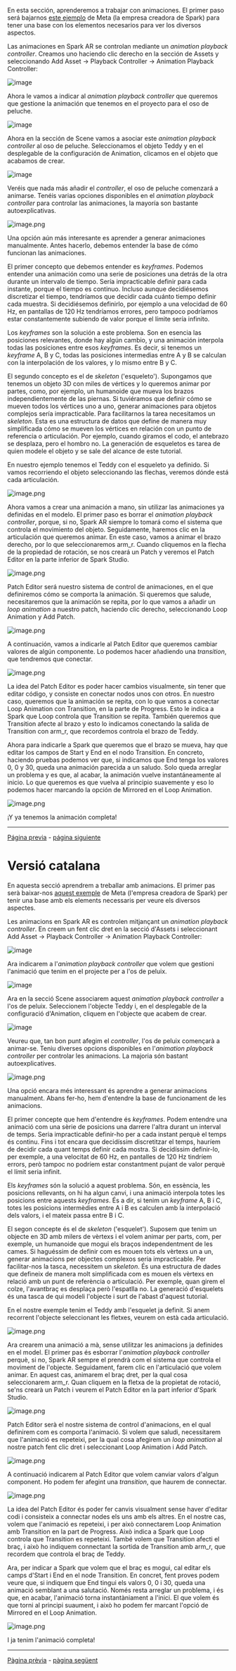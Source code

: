 En esta sección, aprenderemos a trabajar con animaciones. El primer paso será bajarnos [este ejemplo](https://sparkar.facebook.com/ar-studio/learn/tutorials/3d-objects-animation) de Meta (la empresa creadora de Spark) para tener una base con los elementos necesarios para ver los diversos aspectos.

Las animaciones en Spark AR se controlan mediante un _animation playback controller_. Creamos uno haciendo clic derecho en la sección de Assets y seleccionando Add Asset -\> Playback Controller -\> Animation Playback Controller: 

![image](uploads/184f005fc66e4969e5922e8bce190462/image.png)

Ahora le vamos a indicar al _animation playback controller_ que queremos que gestione la animación que tenemos en el proyecto para el oso de peluche.

![image](uploads/0f61b22d5bf2f7110d977f1a9b5b2dc2/image.png)

Ahora en la sección de Scene vamos a asociar este _animation playback controller_ al oso de peluche. Seleccionamos el objeto Teddy y en el desplegable de la configuración de Animation, clicamos en el objeto que acabamos de crear. 

![image](uploads/fbec6bb9245acb36d3d159ef378ebc24/image.png)

Veréis que nada más añadir el _controller_, el oso de peluche comenzará a animarse. Tenéis varias opciones disponibles en el  _animation playback controller_ para controlar las animaciones, la mayoría son bastante autoexplicativas.

![image.png](uploads/fd3bcb6cf6d5d022975c2f647245900e/image.png)

Una opción aún más interesante es aprender a generar animaciones manualmente. Antes hacerlo, debemos entender la base de cómo funcionan las animaciones.

El primer concepto que debemos entender es _keyframes_. Podemos entender una animación como una serie de posiciones una detrás de la otra durante un intervalo de tiempo. Sería impracticable definir para cada instante, porque el tiempo es continuo. Incluso aunque decidiésemos discretizar el tiempo, tendríamos que decidir cada cuánto tiempo definir cada muestra. Si decidiésemos definirlo, por ejemplo a una velocidad de 60 Hz, en pantallas de 120 Hz tendríamos errores, pero tampoco podríamos estar constantemente subiendo de valor porque el límite sería infinito.

Los _keyframes_ son la solución a este problema. Son en esencia las posiciones relevantes, donde hay algún cambio, y una animación interpola todas las posiciones entre esos _keyframes_. Es decir, si tenemos un _keyframe_ A, B y C, todas las posiciones intermedias entre A y B se calculan con la interpolación de los valores, y lo mismo entre B y C.

El segundo concepto es el de _skeleton_ ('esqueleto'). Supongamos que tenemos un objeto 3D con miles de vértices y lo queremos animar por partes, como, por ejemplo, un humanoide que mueva los brazos independientemente de las piernas. Si tuviéramos que definir cómo se mueven todos los vértices uno a uno, generar animaciones para objetos complejos sería impracticable. Para facilitarnos la tarea necesitamos un _skeleton_. Esta es una estructura de datos que define de manera muy simplificada cómo se mueven los vértices en relación con un punto de referencia o articulación. Por ejemplo, cuando giramos el codo, el antebrazo se desplaza, pero el hombro no. La generación de esqueletos es tarea de quien modele el objeto y se sale del alcance de este tutorial.

En nuestro ejemplo tenemos el Teddy con el esqueleto ya definido. Si vamos recorriendo el objeto seleccionando las flechas, veremos dónde está cada articulación.

![image.png](uploads/2844fb11141bc72d9dd918f2cd975485/image.png)

Ahora vamos a crear una animación a mano, sin utilizar las animaciones ya definidas en el modelo. El primer paso es borrar el _animation playback controller_, porque, si no, Spark AR siempre lo tomará como el sistema que controla el movimiento del objeto. Seguidamente, haremos clic en la articulación que queremos animar. En este caso, vamos a animar el brazo derecho, por lo que seleccionaremos arm_r. Cuando cliquemos en la flecha de la propiedad de rotación, se nos creará un Patch y veremos el Patch Editor en la parte inferior de Spark Studio.

![image.png](uploads/b02e8b809db60b416246c677f4618a5c/image.png)

Patch Editor será nuestro sistema de control de animaciones, en el que definiremos cómo se comporta la animación. Si queremos que salude, necesitaremos que la animación se repita, por lo que vamos a añadir un _loop animation_ a nuestro patch, haciendo clic derecho, seleccionando Loop Animation y Add Patch.

![image.png](uploads/72d6b9d69a6b9214223a682da6270f6c/image.png)

A continuación, vamos a indicarle al Patch Editor que queremos cambiar valores de algún componente. Lo podemos hacer añadiendo una _transition_, que tendremos que conectar.

![image.png](uploads/a2e2013ac14ff6cc7d28699a9395ce22/image.png)

La idea del Patch Editor es poder hacer cambios visualmente, sin tener que editar código, y consiste en conectar nodos unos con otros. En nuestro caso, queremos que la animación se repita, con lo que vamos a conectar Loop Animation con Transition, en la parte de Progress. Esto le indica a Spark que Loop controla que Transition se repita. También queremos que Transition afecte al brazo y esto lo indicamos conectando la salida de Transition con arm_r, que recordemos controla el brazo de Teddy.

Ahora para indicarle a Spark que queremos que el brazo se mueva, hay que editar los campos de Start y End en el nodo Transition. En concreto, haciendo pruebas podemos ver que, si indicamos que End tenga los valores 0, 0 y 30, queda una animación parecida a un saludo. Solo queda arreglar un problema y es que, al acabar, la animación vuelve instantáneamente al inicio. Lo que queremos es que vuelva al principio suavemente y eso lo podemos hacer marcando la opción de Mirrored en el Loop Animation.

![image.png](uploads/d776975fed07995c74b30e1a69bd8ed0/image.png)

¡Y ya tenemos la animación completa!

---
[Página previa](Objetos-3D.md) - [página siguiente](Patch-Editor.md)






# Versió catalana

En aquesta secció aprendrem a treballar amb animacions. El primer pas serà baixar-nos [aquest exemple](https://sparkar.facebook.com/ar-studio/learn/tutorials/3d-objects-animation) de Meta (l'empresa creadora de Spark) per tenir una base amb els elements necessaris per veure els diversos aspectes.

Les animacions en Spark AR es controlen mitjançant un _animation playback controller_. En creem un fent clic dret en la secció d'Assets i seleccionant Add Asset -\> Playback Controller -\> Animation Playback Controller: 

![image](uploads/184f005fc66e4969e5922e8bce190462/image.png)

Ara indicarem a l'_animation playback controller_ que volem que gestioni l'animació que tenim en el projecte per a l'os de peluix.

![image](uploads/0f61b22d5bf2f7110d977f1a9b5b2dc2/image.png)

Ara en la secció Scene associarem aquest _animation playback controller_ a l'os de peluix. Seleccionem l'objecte Teddy i, en el desplegable de la configuració d'Animation, cliquem en l'objecte que acabem de crear. 

![image](uploads/fbec6bb9245acb36d3d159ef378ebc24/image.png)

Veureu que, tan bon punt afegim el _controller_, l'os de peluix començarà a animar-se. Teniu diverses opcions disponibles en l'_animation playback controller_ per controlar les animacions. La majoria són bastant autoexplicatives.

![image.png](uploads/fd3bcb6cf6d5d022975c2f647245900e/image.png)

Una opció encara més interessant és aprendre a generar animacions manualment. Abans fer-ho, hem d'entendre la base de funcionament de les animacions.

El primer concepte que hem d'entendre és _keyframes_. Podem entendre una animació com una sèrie de posicions una darrere l'altra durant un interval de temps. Seria impracticable definir-ho per a cada instant perquè el temps és continu. Fins i tot encara que decidíssim discretitzar el temps, hauríem de decidir cada quant temps definir cada mostra. Si decidíssim definir-lo, per exemple, a una velocitat de 60 Hz, en pantalles de 120 Hz tindríem errors, però tampoc no podríem estar constantment pujant de valor perquè el límit seria infinit.

Els _keyframes_ són la solució a aquest problema. Són, en essència, les posicions rellevants, on hi ha algun canvi, i una animació interpola totes les posicions entre aquests _keyframes_. És a dir, si tenim un _keyframe_ A, B i C, totes les posicions intermèdies entre A i B es calculen amb la interpolació dels valors, i el mateix passa entre B i C.

El segon concepte és el de _skeleton_ ('esquelet'). Suposem que tenim un objecte en 3D amb milers de vèrtexs i el volem animar per parts, com, per exemple, un humanoide que mogui els braços independentment de les cames. Si haguéssim de definir com es mouen tots els vèrtexs un a un, generar animacions per objectes complexos seria impracticable. Per facilitar-nos la tasca, necessitem un _skeleton_. És una estructura de dades que defineix de manera molt simplificada com es mouen els vèrtexs en relació amb un punt de referència o articulació. Per exemple, quan girem el colze, l'avantbraç es desplaça però l'espatlla no. La generació d'esquelets és una tasca de qui modeli l'objecte i surt de l'abast d'aquest tutorial.

En el nostre exemple tenim el Teddy amb l'esquelet ja definit. Si anem recorrent l'objecte seleccionant les fletxes, veurem on està cada articulació.

![image.png](uploads/2844fb11141bc72d9dd918f2cd975485/image.png)

Ara crearem una animació a mà, sense utilitzar les animacions ja definides en el model. El primer pas és esborrar l'_animation playback controller_ perquè, si no, Spark AR sempre el prendrà com el sistema que controla el moviment de l'objecte. Seguidament, farem clic en l'articulació que volem animar. En aquest cas, animarem el braç dret, per la qual cosa seleccionarem arm_r. Quan cliquem en la fletxa de la propietat de rotació, se'ns crearà un Patch i veurem el Patch Editor en la part inferior d'Spark Studio.

![image.png](uploads/b02e8b809db60b416246c677f4618a5c/image.png)

Patch Editor serà el nostre sistema de control d'animacions, en el qual definirem com es comporta l'animació. Si volem que saludi, necessitarem que l'animació es repeteixi, per la qual cosa afegirem un _loop animation_ al nostre patch fent clic dret i seleccionant Loop Animation i Add Patch.

![image.png](uploads/72d6b9d69a6b9214223a682da6270f6c/image.png)

A continuació indicarem al Patch Editor que volem canviar valors d'algun component. Ho podem fer afegint una _transition_, que haurem de connectar.

![image.png](uploads/a2e2013ac14ff6cc7d28699a9395ce22/image.png)

La idea del Patch Editor és poder fer canvis visualment sense haver d'editar codi i consisteix a connectar nodes els uns amb els altres. En el nostre cas, volem que l'animació es repeteixi, i per això connectarem Loop Animation amb Transition en la part de Progress. Això indica a Spark que Loop controla que Transition es repeteixi. També volem que Transition afecti el braç, i això ho indiquem connectant la sortida de Transition amb arm_r, que recordem que controla el braç de Teddy.

Ara, per indicar a Spark que volem que el braç es mogui, cal editar els camps d'Start i End en el node Transition. En concret, fent proves podem veure que, si indiquem que End tingui els valors 0, 0 i 30, queda una animació semblant a una salutació. Només resta arreglar un problema, i és que, en acabar, l'animació torna instantàniament a l'inici. El que volem és que torni al principi suaument, i això ho podem fer marcant l'opció de Mirrored en el Loop Animation.

![image.png](uploads/d776975fed07995c74b30e1a69bd8ed0/image.png)

I ja tenim l'animació completa!

---
[Pàgina prèvia](Objetos-3d.md) - [pàgina següent](Patch-editor.md)

